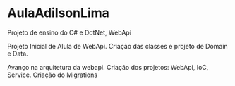 # AulaAdilsonLima
Projeto de ensino do C# e DotNet, WebApi

Projeto Inicial de Alula de WebApi. Criação das classes e projeto de Domain e Data.

Avanço na arquitetura da webapi. Criação dos projetos: WebApi, IoC, Service. Criação do Migrations
